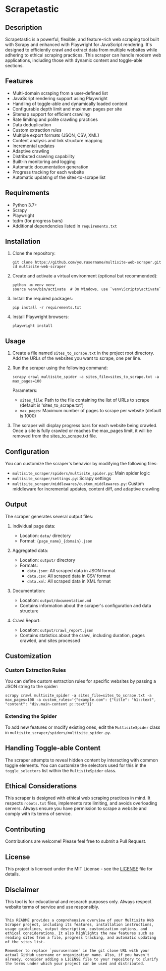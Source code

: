 # Scrapetastic

## Description

Scrapetastic is a powerful, flexible, and feature-rich web scraping tool built with Scrapy and enhanced with Playwright for JavaScript rendering. It's designed to efficiently crawl and extract data from multiple websites while adhering to ethical scraping practices. This scraper can handle modern web applications, including those with dynamic content and toggle-able sections.

## Features

- Multi-domain scraping from a user-defined list
- JavaScript rendering support using Playwright
- Handling of toggle-able and dynamically loaded content
- Configurable depth limit and maximum pages per site
- Sitemap support for efficient crawling
- Rate limiting and polite crawling practices
- Data deduplication
- Custom extraction rules
- Multiple export formats (JSON, CSV, XML)
- Content analysis and link structure mapping
- Incremental updates
- Adaptive crawling
- Distributed crawling capability
- Built-in monitoring and logging
- Automatic documentation generation
- Progress tracking for each website
- Automatic updating of the sites-to-scrape list

## Requirements

- Python 3.7+
- Scrapy
- Playwright
- tqdm (for progress bars)
- Additional dependencies listed in `requirements.txt`

## Installation

1. Clone the repository:
   ```
   git clone https://github.com/yourusername/multisite-web-scraper.git
   cd multisite-web-scraper
   ```

2. Create and activate a virtual environment (optional but recommended):
   ```
   python -m venv venv
   source venv/bin/activate  # On Windows, use `venv\Scripts\activate`
   ```

3. Install the required packages:
   ```
   pip install -r requirements.txt
   ```

4. Install Playwright browsers:
   ```
   playwright install
   ```

## Usage

1. Create a file named `sites_to_scrape.txt` in the project root directory. Add the URLs of the websites you want to scrape, one per line.

2. Run the scraper using the following command:
   ```
   scrapy crawl multisite_spider -a sites_file=sites_to_scrape.txt -a max_pages=100
   ```

   Parameters:
   - `sites_file`: Path to the file containing the list of URLs to scrape (default is 'sites_to_scrape.txt')
   - `max_pages`: Maximum number of pages to scrape per website (default is 1000)

3. The scraper will display progress bars for each website being crawled. Once a site is fully crawled or reaches the max_pages limit, it will be removed from the sites_to_scrape.txt file.

## Configuration

You can customize the scraper's behavior by modifying the following files:
- `multisite_scraper/spiders/multisite_spider.py`: Main spider logic
- `multisite_scraper/settings.py`: Scrapy settings
- `multisite_scraper/middlewares/custom_middlewares.py`: Custom middleware for incremental updates, content diff, and adaptive crawling

## Output

The scraper generates several output files:

1. Individual page data:
   - Location: `data/` directory
   - Format: `{page_name}_{domain}.json`

2. Aggregated data:
   - Location: `output/` directory
   - Formats: 
     - `data.json`: All scraped data in JSON format
     - `data.csv`: All scraped data in CSV format
     - `data.xml`: All scraped data in XML format

3. Documentation:
   - Location: `output/documentation.md`
   - Contains information about the scraper's configuration and data structure

4. Crawl Report:
   - Location: `output/crawl_report.json`
   - Contains statistics about the crawl, including duration, pages crawled, and sites processed

## Customization

### Custom Extraction Rules

You can define custom extraction rules for specific websites by passing a JSON string to the spider:

```
scrapy crawl multisite_spider -a sites_file=sites_to_scrape.txt -a max_pages=100 -a custom_rules='{"example.com": {"title": "h1::text", "content": "div.main-content p::text"}}'
```

### Extending the Spider

To add new features or modify existing ones, edit the `MultisiteSpider` class in `multisite_scraper/spiders/multisite_spider.py`.

## Handling Toggle-able Content

The scraper attempts to reveal hidden content by interacting with common toggle elements. You can customize the selectors used for this in the `toggle_selectors` list within the `MultisiteSpider` class.

## Ethical Considerations

This scraper is designed with ethical web scraping practices in mind. It respects `robots.txt` files, implements rate limiting, and avoids overloading servers. Always ensure you have permission to scrape a website and comply with its terms of service.

## Contributing

Contributions are welcome! Please feel free to submit a Pull Request.

## License

This project is licensed under the MIT License - see the [LICENSE](LICENSE) file for details.

## Disclaimer

This tool is for educational and research purposes only. Always respect website terms of service and use responsibly.
```

This README provides a comprehensive overview of your Multisite Web Scraper project, including its features, installation instructions, usage guidelines, output description, customization options, and ethical considerations. It also highlights the new features such as reading sites from a file, progress tracking, and automatic updating of the sites list.

Remember to replace `yourusername` in the git clone URL with your actual GitHub username or organization name. Also, if you haven't already, consider adding a LICENSE file to your repository to clarify the terms under which your project can be used and distributed.
